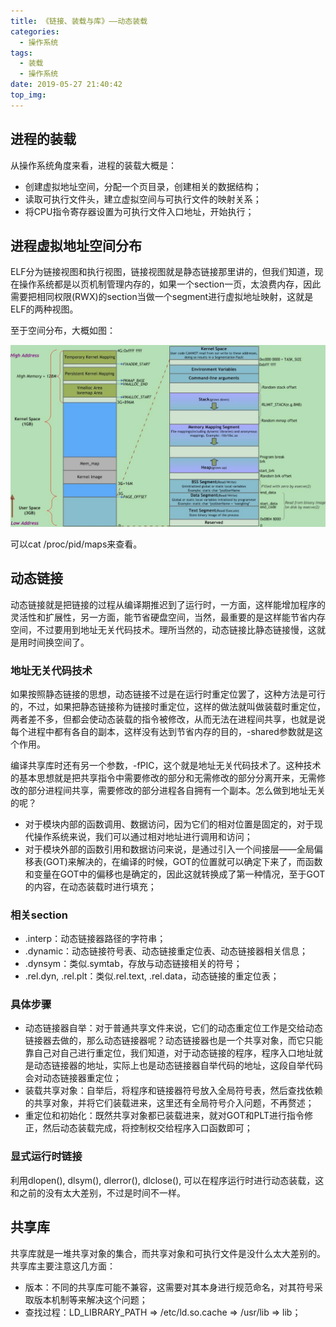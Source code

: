 ```yaml
---
title: 《链接、装载与库》——动态装载
categories:
  - 操作系统
tags:
  - 装载
  - 操作系统
date: 2019-05-27 21:40:42
top_img:
---
```


## 进程的装载

从操作系统角度来看，进程的装载大概是：

* 创建虚拟地址空间，分配一个页目录，创建相关的数据结构；
* 读取可执行文件头，建立虚拟空间与可执行文件的映射关系；
* 将CPU指令寄存器设置为可执行文件入口地址，开始执行；

## 进程虚拟地址空间分布

ELF分为链接视图和执行视图，链接视图就是静态链接那里讲的，但我们知道，现在操作系统都是以页机制管理内存的，如果一个section一页，太浪费内存，因此需要把相同权限(RWX)的section当做一个segment进行虚拟地址映射，这就是ELF的两种视图。

至于空间分布，大概如图：

![](link_load_lib_note2/1.jpg)

可以cat /proc/pid/maps来查看。

<!--more-->

## 动态链接

动态链接就是把链接的过程从编译期推迟到了运行时，一方面，这样能增加程序的灵活性和扩展性，另一方面，能节省硬盘空间，当然，最重要的是这样能节省内存空间，不过要用到地址无关代码技术。理所当然的，动态链接比静态链接慢，这就是用时间换空间了。

### 地址无关代码技术

如果按照静态链接的思想，动态链接不过是在运行时重定位罢了，这种方法是可行的，不过，如果把静态链接称为链接时重定位，这样的做法就叫做装载时重定位，两者差不多，但都会使动态装载的指令被修改，从而无法在进程间共享，也就是说每个进程中都有各自的副本，这样没有达到节省内存的目的，-shared参数就是这个作用。

编译共享库时还有另一个参数，-fPIC，这个就是地址无关代码技术了。这种技术的基本思想就是把共享指令中需要修改的部分和无需修改的部分分离开来，无需修改的部分进程间共享，需要修改的部分进程各自拥有一个副本。怎么做到地址无关的呢？

* 对于模块内部的函数调用、数据访问，因为它们的相对位置是固定的，对于现代操作系统来说，我们可以通过相对地址进行调用和访问；
* 对于模块外部的函数引用和数据访问来说，是通过引入一个间接层——全局偏移表(GOT)来解决的，在编译的时候，GOT的位置就可以确定下来了，而函数和变量在GOT中的偏移也是确定的，因此这就转换成了第一种情况，至于GOT的内容，在动态装载时进行填充；

### 相关section

* .interp：动态链接器路径的字符串；
* .dynamic：动态链接符号表、动态链接重定位表、动态链接器相关信息；
* .dynsym：类似.symtab，存放与动态链接相关的符号；
* .rel.dyn, .rel.plt：类似.rel.text, .rel.data，动态链接的重定位表；

### 具体步骤

* 动态链接器自举：对于普通共享文件来说，它们的动态重定位工作是交给动态链接器去做的，那么动态链接器呢？动态链接器也是一个共享对象，而它只能靠自己对自己进行重定位，我们知道，对于动态链接的程序，程序入口地址就是动态链接器的地址，实际上也是动态链接器自举代码的地址，这段自举代码会对动态链接器重定位；
* 装载共享对象：自举后，将程序和链接器符号放入全局符号表，然后查找依赖的共享对象，并将它们装载进来，这里还有全局符号介入问题，不再赘述；
* 重定位和初始化：既然共享对象都已装载进来，就对GOT和PLT进行指令修正，然后动态装载完成，将控制权交给程序入口函数即可；

### 显式运行时链接

利用dlopen(), dlsym(), dlerror(), dlclose(), 可以在程序运行时进行动态装载，这和之前的没有太大差别，不过是时间不一样。

## 共享库

共享库就是一堆共享对象的集合，而共享对象和可执行文件是没什么太大差别的。共享库主要注意这几方面：

* 版本：不同的共享库可能不兼容，这需要对其本身进行规范命名，对其符号采取版本机制等来解决这个问题；
* 查找过程：LD_LIBRARY_PATH => /etc/ld.so.cache => /usr/lib => lib；
